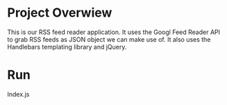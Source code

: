 # Project Overwiew
This is our RSS feed reader application. It uses the Googl Feed Reader API to grab RSS feeds as JSON object we can make use of. It also uses the Handlebars templating library and jQuery.
# Run
Index.js
 
